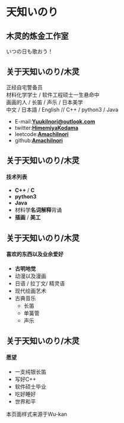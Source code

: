 # **天知いのり**

## 木灵的炼金工作室

いつの日も歌おう！

<!-- .slide -->

## **关于天知いのり/木灵**

正经自宅警备员  
材料化学学士 / 软件工程硕士一生悬命中  
画画的人 / 长笛 / 声乐 / 日本美学  
中文 / 日本語 / English // C++ / python3 / Java  

<!-- .slide vertical=true -->

- E-mail:**[YuukiInori@outlook.com](YuukiInori@outlook.com)**
- twitter:**[HimemiyaKodama](https://twitter.com/HimemiyaKodama)**
- leetcode:**[AmachiInori](https://leetcode-cn.com/u/amachi-inori/)**
- github:**[AmachiInori](https://github.com/AmachiInori)**

<!-- .slide -->

## **关于天知いのり/木灵**

#### 技术列表

- **C++** / **C**
- **python3**
- **Java**
- 材料学**名词解释**背诵
- **插画** / **美工**

<!-- .slide -->
## **关于天知いのり/木灵**

#### 喜欢的东西以及业余爱好

- **古明地觉**
- 动漫以及漫画
- 日语 / 拉丁文/ 精灵语
- 现代绘画艺术  
- 古典音乐
  - 长笛
  - 单簧管
  - 声乐

<!-- .slide -->
## **关于天知いのり/木灵**

#### 愿望

- 一支纯银长笛
- 写好C++
- 软件硕士毕业
- 吃好睡好
- 世界和平

本页面样式来源于Wu-kan